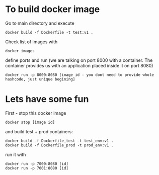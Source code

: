# To build docker image
Go to main directory and execute
```
docker build -f Dockerfile -t test:v1 .
```
Check list of images with 
```
docker images
```
define ports and run (we are talking on port 8000 with a container. The container provides us with an application placed inside it on port 8080)
```
docker run -p 8000:8080 [image id - you dont need to provide whole hashcode, just unique begining]
```

# Lets have some fun
First - stop this docker image
```
docker stop [image id]
```
and build test + prod containers:
```
docker build -f Dockerfile_test -t test_env:v1 .
docker build -f Dockerfile_prod -t prod_env:v1 .
```
run it with 
```
docker run -p 7000:8080 [id]
docker run -p 7001:8080 [id]
```